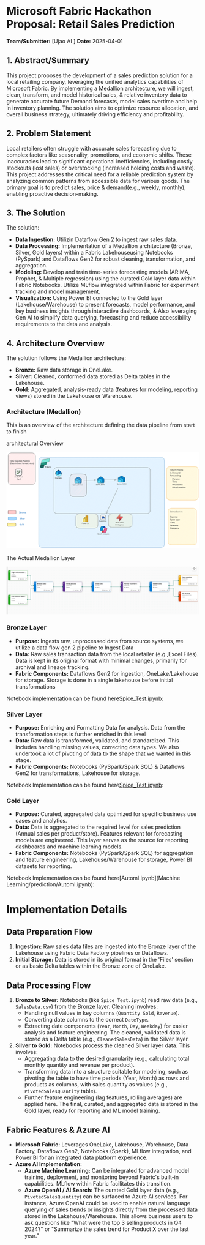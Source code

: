 # Microsoft Fabric Hackathon Proposal: Retail Sales Prediction

**Team/Submitter:** [Ujao AI ]
**Date:** 2025-04-01

## 1. Abstract/Summary

This project proposes the development of a sales prediction solution for a local retailing company,  leveraging the unified analytics capabilities of Microsoft Fabric. By implementing a Medallion architecture, we will ingest, clean, transform, and model historical sales, & relative inventory  data to generate accurate future Demand forecasts, model sales overtime and help in inventory planning. The solution aims to optimize resource allocation, and overall business strategy, ultimately driving efficiency and profitability.

## 2. Problem Statement

Local retailers often struggle with accurate sales forecasting due to complex factors like seasonality, promotions, and economic shifts. These inaccuracies lead to significant operational inefficiencies, including costly stockouts (lost sales) or overstocking (increased holding costs and waste). This project addresses the critical need for a reliable prediction system by analyzing common patterns from accessible data for various goods. The primary goal is to predict sales, price & demand(e.g., weekly, monthly), enabling proactive decision-making.

## 3. The Solution

The  solution:
*   **Data Ingestion:** Utilizin Dataflow Gen 2 to ingest raw sales data.
*   **Data Processing:** Implementation of a Medallion architecture (Bronze, Silver, Gold layers) within a Fabric Lakehouseusing Notebooks (PySpark) and Dataflows Gen2 for robust cleaning, transformation, and aggregation.
*   **Modeling:** Develop and train time-series forecasting models  (ARIMA, Prophet, & Multiple regression) using the curated Gold layer data within Fabric Notebooks. Utilize MLflow integrated within Fabric for experiment tracking and model management.
*   **Visualization:** Using Power BI connected to the Gold layer (Lakehouse/Warehouse) to present forecasts, model performance, and key business insights through interactive dashboards, & Also leveraging Gen AI to simplify data querying, forecasting and reduce accessibility requirements to the data and analysis.

## 4. Architecture Overview

The solution follows the Medallion architecture:
*   **Bronze:** Raw data storage in OneLake.
*   **Silver:** Cleaned, conformed data stored as Delta tables in the Lakehouse.
*   **Gold:** Aggregated, analysis-ready data (features for modeling, reporting views) stored in the Lakehouse or Warehouse.


### Architecture (Medallion)

This is an overview of the architecture defining the data pipeline from start to finish

architectural Overview


![alt text](image-1.png)



The Actual Medallion Layer


![Medallion Architecture](image.png)

### Bronze Layer

*   **Purpose:** Ingests raw, unprocessed data from source systems, we utilize a data flow gen 2 pipeline to Ingest Data
*   **Data:** Raw sales transaction data from the local retailer (e.g.,Excel Files). Data is kept in its original format with minimal changes, primarily for archival and lineage tracking.
*   **Fabric Components:** Dataflows Gen2 for ingestion, OneLake/Lakehouse for storage. Storage is done in a single lakehouse before initial transformations

Notebook implementation can be found here[Spice_Test.ipynb](pipeline/Spice_Test_1_1.ipynb):
### Silver Layer

*   **Purpose:** Enriching and Formatting Data for analysis. Data from the transformation steps is further enriched in this level
*   **Data:** Raw data is transformed, validated, and standardized. This includes handling missing values, correcting data types. We also undertook a lot of pivoting of data to the shape that we wanted in this stage.
*   **Fabric Components:** Notebooks (PySpark/Spark SQL) & Dataflows Gen2 for transformations, Lakehouse for storage.

Notebook Implementation can be found here[Spice_Test.ipynb](pipeline/Spice_Test_1_1.ipynb):

### Gold Layer

*   **Purpose:** Curated, aggregated data optimized for specific business use cases and analytics.
*   **Data:** Data is aggregated to the required level for sales prediction (Annual sales per product/store). Features relevant for forecasting models are engineered. This layer serves as the source for reporting dashboards and machine learning models.
*   **Fabric Components:** Notebooks (PySpark/Spark SQL) for aggregation and feature engineering, Lakehouse/Warehouse for storage, Power BI datasets for reporting.

Notebook Implementation can be found here[Automl.ipynb](Machine Learning/prediction/Automl.ipynb):

# Implementation Details

## Data Preparation Flow

1.  **Ingestion:** Raw sales data files are ingested into the Bronze layer of the Lakehouse using Fabric Data Factory pipelines or Dataflows.
2.  **Initial Storage:** Data is stored in its original format in the 'Files' section or as basic Delta tables within the Bronze zone of OneLake.

## Data Processing Flow

1.  **Bronze to Silver:** Notebooks (like `Spice_Test.ipynb`) read raw data (e.g., `SalesData.csv`) from the Bronze layer. Cleaning involves:
    *   Handling null values in key columns (`Quantity Sold`, `Revenue`).
    *   Converting date columns to the correct `DateType`.
    *   Extracting date components (`Year`, `Month`, `Day`, `Weekday`) for easier analysis and feature engineering.
    The cleaned, validated data is stored as a Delta table (e.g., `CleanedSalesData`) in the Silver layer.
2.  **Silver to Gold:** Notebooks process the cleaned Silver layer data. This involves:
    *   Aggregating data to the desired granularity (e.g., calculating total monthly quantity and revenue per product).
    *   Transforming data into a structure suitable for modeling, such as pivoting the table to have time periods (Year, Month) as rows and products as columns, with sales quantity as values (e.g., `PivotedSalesQuantity` table).
    *   Further feature engineering (lag features, rolling averages) are applied here.
    The final, curated, and aggregated data is stored in the Gold layer, ready for reporting and ML model training.

## Fabric Features & Azure AI

*   **Microsoft Fabric:** Leverages OneLake, Lakehouse, Warehouse, Data Factory, Dataflows Gen2, Notebooks (Spark), MLflow integration, and Power BI for an integrated data platform experience.
*   **Azure AI Implementation:**
    *   **Azure Machine Learning:** Can be integrated for advanced model training, deployment, and monitoring beyond Fabric's built-in capabilities. MLflow within Fabric facilitates this transition.
    *   **Azure OpenAI / AI Search:** The curated Gold layer data (e.g., `PivotedSalesQuantity`) can be surfaced to Azure AI services. For instance, Azure OpenAI could be used to enable natural language querying of sales trends or insights directly from the processed data stored in the Lakehouse/Warehouse. This allows business users to ask questions like "What were the top 3 selling products in Q4 2024?" or "Summarize the sales trend for Product X over the last year."



